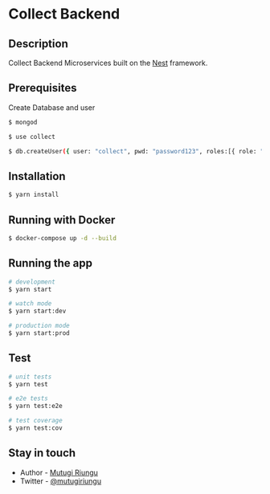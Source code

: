 # Collect Backend
## Description

Collect Backend Microservices built on the [Nest](https://github.com/nestjs/nest) framework.

## Prerequisites
Create Database and user
```bash
$ mongod
```

```bash
$ use collect
```

```bash
$ db.createUser({ user: "collect", pwd: "password123", roles:[{ role: "dbAdmin" , db:"collect"}]})
```
## Installation

```bash
$ yarn install
```

## Running with Docker

```bash
$ docker-compose up -d --build
```

## Running the app

```bash
# development
$ yarn start

# watch mode
$ yarn start:dev

# production mode
$ yarn start:prod
```

## Test

```bash
# unit tests
$ yarn test

# e2e tests
$ yarn test:e2e

# test coverage
$ yarn test:cov
```

## Stay in touch

- Author - [Mutugi Riungu](https://colrium.githum.io)
- Twitter - [@mutugiriungu](https://twitter.com/mutugiriungu)
